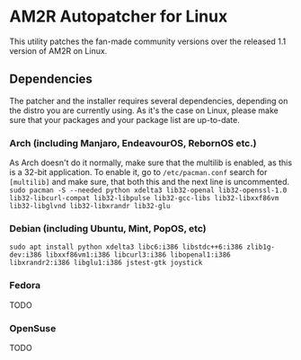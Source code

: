 # AM2R Autopatcher for Linux
This utility patches the fan-made community versions over the released 1.1 version of AM2R on Linux.

## Dependencies
The patcher and the installer requires several dependencies, depending on the distro you are currently using.
As it's the case on Linux, please make sure that your packages and your package list are up-to-date. 

### Arch (including Manjaro, EndeavourOS, RebornOS etc.)
As Arch doesn't do it normally, make sure that the multilib is enabled, as this is a 32-bit application.
To enable it, go to `/etc/pacman.conf` search for `[multilib]` and make sure, that both this and the next line is uncommented.
`sudo pacman -S --needed python xdelta3 lib32-openal lib32-openssl-1.0 lib32-libcurl-compat lib32-libpulse lib32-gcc-libs lib32-libxxf86vm lib32-libglvnd lib32-libxrandr lib32-glu`

### Debian (including Ubuntu, Mint, PopOS, etc)
`sudo apt install python xdelta3 libc6:i386 libstdc++6:i386 zlib1g-dev:i386 libxxf86vm1:i386 libcurl3:i386 libopenal1:i386 libxrandr2:i386 libglu1:i386 jstest-gtk joystick` 

### Fedora
TODO

### OpenSuse
TODO
